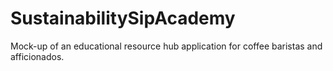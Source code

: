 # SustainabilitySipAcademy
Mock-up of an educational resource hub application for coffee baristas and afficionados.
